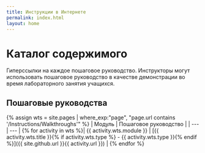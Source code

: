 ```yaml
---
title: Инструкции в Интернете
permalink: index.html
layout: home
---
```


# Каталог содержимого

Гиперссылки на каждое пошаговое руководство. Инструкторы могут использовать пошаговое руководство в качестве демонстрации во время лабораторного занятия учащихся. 

## Пошаговые руководства

{% assign wts = site.pages | where_exp:"page", "page.url contains '/Instructions/Walkthroughs'" %}
| Модуль | Пошаговое руководство |
| --- | --- | 
{% for activity in wts %}| {{ activity.wts.module }} | [{{ activity.wts.title }}{% if activity.wts.type %} - {{ activity.wts.type }}{% endif %}]({{ site.github.url }}{{ activity.url }}) |
{% endfor %}

